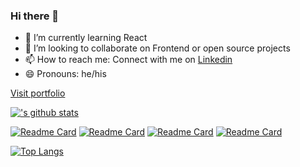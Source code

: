 ### Hi there 👋


<!-- - 🔭 I’m currently working on ... -->
<!-- - 🤔 I’m looking for help with  -->
<!-- - 💬 Ask me about ... -->
- 🌱 I’m currently learning React
- 👯 I’m looking to collaborate on Frontend or open source projects
- 📫 How to reach me: Connect with me on [Linkedin](https://www.linkedin.com/in/dw95)
- 😄 Pronouns: he/his
<!-- - ⚡ Fun fact: I'm a cinephile and a melomaniac -->

[Visit portfolio](https://codemasterdev.github.io/portfolio/)

[!['s github stats](https://github-readme-stats.vercel.app/api?username=codemasterdev&count_private=true&show_icons=true&theme=dark&hide_rank=false)](https://github.com/anuraghazra/github-readme-stats)

[![Readme Card](https://github-readme-stats.vercel.app/api/pin/?username=codemasterdev&repo=portfolio&show_icons=true&theme=dark)](https://codemasterdev.github.io/portfolio/)
[![Readme Card](https://github-readme-stats.vercel.app/api/pin/?username=codemasterdev&repo=javascript-quiz&show_icons=true&theme=dark)](https://codemasterdev.github.io/javascript-quiz/)
[![Readme Card](https://github-readme-stats.vercel.app/api/pin/?username=codemasterdev&repo=taskmaster-pro&show_icons=true&theme=dark)](https://codemasterdev.github.io/taskmaster-pro/)
[![Readme Card](https://github-readme-stats.vercel.app/api/pin/?username=codemasterdev&repo=weather-app&show_icons=true&theme=dark)](https://codemasterdev.github.io/weather-app/)



[![Top Langs](https://github-readme-stats.vercel.app/api/top-langs/?username=codemasterdev&show_icons=true&theme=dark)](https://github.com/anuraghazra/github-readme-stats)
